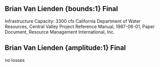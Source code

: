## Brian Van Lienden {bounds:1} Final
Infrastructure Capacity: 3300 cfs
California Department of Water Resources, Central Valley Project Reference Manual, 1987-06-01, Paper Document, Resource Management International, Inc.

## Brian Van Lienden {amplitude:1} Final
no losses
